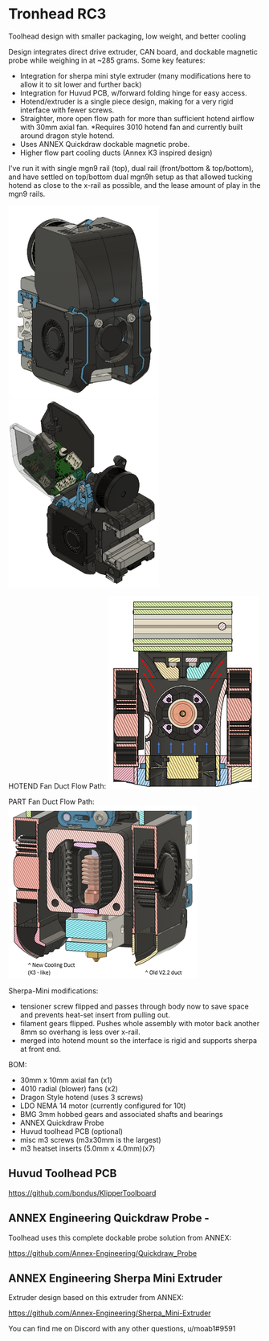 # Tronhead RC3
Toolhead design with smaller packaging, low weight, and better cooling

Design integrates direct drive extruder, CAN board, and dockable magnetic probe while weighing in at ~285 grams. Some key features:
- Integration for sherpa mini style extruder (many modifications here to allow it to sit lower and further back)
- Integration for Huvud PCB, w/forward folding hinge for easy access. 
- Hotend/extruder is a single piece design, making for a very rigid interface with fewer screws. 
- Straighter, more open flow path for more than sufficient hotend airflow with 30mm axial fan.
  *Requires 3010 hotend fan and currently built around dragon style hotend. 
- Uses ANNEX Quickdraw dockable magnetic probe. 
- Higher flow part cooling ducts (Annex K3 inspired design) 

I've run it with single mgn9 rail (top), dual rail (front/bottom & top/bottom), and have settled on top/bottom dual mgn9h setup as that allowed tucking hotend as close to the x-rail as possible, and the lease amount of play in the mgn9 rails.

![picture](Images/Tronhead_RC3.PNG)
![picture](Images/Tronhead_huvud_open.PNG)

HOTEND Fan Duct Flow Path:
![picture](Images/xsec_HE_duct.PNG)

PART Fan Duct Flow Path:
![picture](Images/xsec_part_cooling_duct.PNG)


Sherpa-Mini modifications:
- tensioner screw flipped and passes through body now to save space and prevents heat-set insert from pulling out.
- filament gears flipped. Pushes whole assembly with motor back another 8mm so overhang is less over x-rail.
- merged into hotend mount so the interface is rigid and supports sherpa at front end.

BOM:
- 30mm x 10mm axial fan (x1)
- 4010 radial (blower) fans (x2)
- Dragon Style hotend (uses 3 screws)
- LDO NEMA 14 motor (currently configured for 10t)
- BMG 3mm hobbed gears and associated shafts and bearings
- ANNEX Quickdraw Probe
- Huvud toolhead PCB (optional)
- misc m3 screws (m3x30mm is the largest)
- m3 heatset inserts (5.0mm x 4.0mm)(x7)

## Huvud Toolhead PCB
https://github.com/bondus/KlipperToolboard

## ANNEX Engineering Quickdraw Probe -
Toolhead uses this complete dockable probe solution from ANNEX:

https://github.com/Annex-Engineering/Quickdraw_Probe

## ANNEX Engineering Sherpa Mini Extruder
Extruder design based on this extruder from ANNEX:

https://github.com/Annex-Engineering/Sherpa_Mini-Extruder




You can find me on Discord with any other questions, u/moab1#9591

